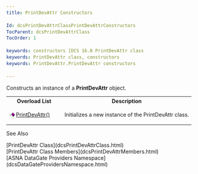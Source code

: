 ```yaml
---
title: PrintDevAttr Constructors

Id: dcsPrintDevAttrClassPrintDevAttrConstructors
TocParent: dcsPrintDevAttrClass
TocOrder: 1

keywords: constructors [DCS 16.0 PrintDevAttr class
keywords: PrintDevAttr class, constructors
keywords: PrintDevAttr.PrintDevAttr constructors

---
```


Constructs an instance of a **PrintDevAttr** object.
<br />

<table class="dtTABLE" id="table4" style="border-spacing: 0px" cellspacing="0" x-use-null-cells="x-use-null-cells">
          <colgroup span="1">
            <col span="1" style="WIDTH: 30%" />
            <col span="1" style="WIDTH: 70%" />
          </colgroup>
          <tr>
            <th colspan="1" rowspan="1">
							Overload List</th>
            <th colspan="1" rowspan="1">
							Description</th>
          </tr>
          <tr>
            <td colspan="1" rowspan="1">

<img height="11" alt="public property" src="Images/PUBLIC%20METHOD.GIF" width="15" border="0" x-maintain-ratio="TRUE" /> [ PrintDevAttr()](dcsPrintDevAttrClassPrintDevAttrConstructor.html) 
</td>
            <td colspan="1" rowspan="1">

Initializes a new instance of the PrintDevAttr class.
</td>
          </tr>
</table>

See Also

<dl />
      [PrintDevAttr Class](dcsPrintDevAttrClass.html)
      <br />
      [PrintDevAttr Class Members](dcsPrintDevAttrMembers.html)
      <br />
      [ASNA DataGate Providers Namespace](dcsDataGateProvidersNamespace.html)

